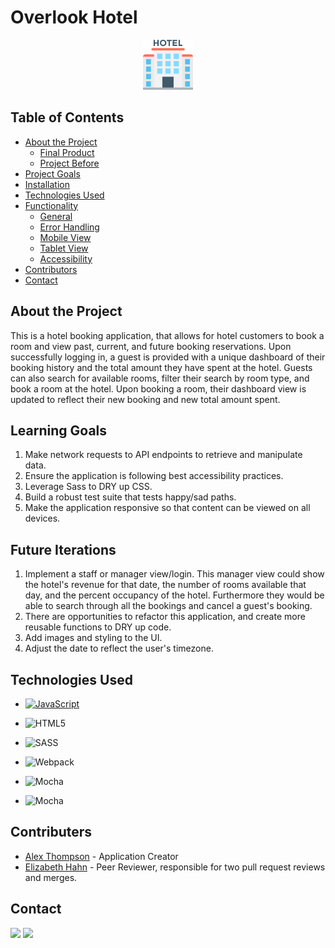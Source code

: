 <h1 align="left">Overlook Hotel</h1>

<p align="center">
  <a href="https://github.com/alexthompson207/overlook">
    <img src="./planning/hotel.svg" alt="Image of a Hotel" width="80" height="80">
  </a>
  
## Table of Contents

- [About the Project](#about-the-project)
  - [Final Product](#final-product)
  - [Project Before](#project-before)
- [Project Goals](#project-goals)
- [Installation](#installation)
- [Technologies Used](#technologies-used)
- [Functionality](#functionality)
  - [General](#general)
  - [Error Handling](#error-handling)
  - [Mobile View](#mobile-view)
  - [Tablet View](#tablet-view)
  - [Accessibility](#accessibility)
- [Contributors](#contributors)
- [Contact](#contact)




## About the Project

This is a hotel booking application, that allows for hotel customers to book a room and view past, current, and future booking reservations. Upon successfully logging in, a guest is provided with a unique dashboard of their booking history and the total amount they have spent at the hotel. Guests can also search for available rooms, filter their search by room type, and book a room at the hotel. Upon booking a room, their dashboard view is updated to reflect their new booking and new total amount spent. 


## Learning Goals 
1. Make network requests to API endpoints to retrieve and manipulate data.
2. Ensure the application is following best accessibility practices.
3. Leverage Sass to DRY up CSS.
4. Build a robust test suite that tests happy/sad paths.
5. Make the application responsive so that content can be viewed on all devices.


## Future Iterations

1. Implement a staff or manager view/login. This manager view could show the hotel's revenue for that date, the number of rooms available that day, and the percent occupancy of the hotel. Furthermore they would be able to search through all the bookings and cancel a guest's booking.
2. There are opportunities to refactor this application, and create more reusable functions to DRY up code.
3. Add images and styling to the UI.
4. Adjust the date to reflect the user's timezone.


## Technologies Used

- [![JavaScript](https://img.shields.io/badge/javascript%20-%23323330.svg?&style=for-the-badge&logo=javascript&logoColor=%23F7DF1E)](https://www.javascript.com/)

- ![HTML5](https://img.shields.io/badge/html5%20-%23E34F26.svg?&style=for-the-badge&logo=html5&logoColor=white)

- ![SASS](https://img.shields.io/badge/SASS%20-hotpink.svg?&style=for-the-badge&logo=SASS&logoColor=white)

- ![Webpack](https://img.shields.io/badge/webpack%20-%238DD6F9.svg?&style=for-the-badge&logo=webpack&logoColor=black)

- ![Mocha](https://img.shields.io/badge/-mocha-%238D6748?&style=for-the-badge&logo=mocha&logoColor=white)

- ![Mocha](https://img.shields.io/badge/node.js%20-%2343853D.svg?&style=for-the-badge&logo=node.js&logoColor=white)


## Contributers
* [Alex Thompson](https://github.com/alexthompson207) - Application Creator
* [Elizabeth Hahn](https://github.com/elizhahn) - Peer Reviewer, responsible for two pull request reviews and merges.


## Contact

[<img src="https://img.shields.io/badge/LinkedIn-alex--thompson-informational?style=for-the-badge&labelColor=black&logo=linkedin&logoColor=0077b5&&color=0FBBD6"/>][linkedin]
[<img src="https://img.shields.io/badge/Github-AlexThompson207-informational?style=for-the-badge&labelColor=black&logo=github&color=8B0BD5"/>][github]


<!-- Personal Definitions  -->

[linkedin]: https://www.linkedin.com/in/alex-thompson-he-him/
[github]: https://github.com/alexthompson207
